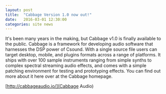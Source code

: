 ```yaml
---
layout: post
title:  "Cabbage Version 1.0 now out!"
date:   2016-03-01 12:30:00
categories: site news 
---
```


It's been many years in the making, but Cabbage v1.0 is finally available to the public. Cabbage is a framework for developing audio software that harnesses the DSP power of Csound. With a single source file users can target desktop, mobile, and plugins formats across a range of platforms. It ships with over 100 sample instruments ranging from simple synths to complex spectral streaming audio effects, and comes with a simple patching environment for testing and prototyping effects. You can find out more about it here over at the Cabbage homepage. 

[http://cabbageaudio.io/](Cabbage Audio)

